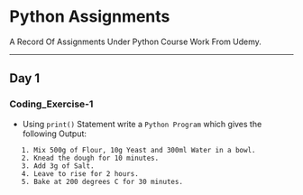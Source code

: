 # Python Assignments

A Record Of Assignments Under Python Course Work From Udemy.

---

## Day 1
### Coding_Exercise-1
 - Using `print()` Statement write a `Python Program` which gives the following Output:
   
```
   1. Mix 500g of Flour, 10g Yeast and 300ml Water in a bowl.
   2. Knead the dough for 10 minutes.
   3. Add 3g of Salt.
   4. Leave to rise for 2 hours.
   5. Bake at 200 degrees C for 30 minutes.
```

